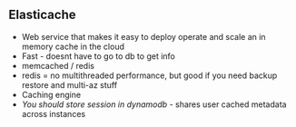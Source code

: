 ## Elasticache

- Web service that makes it easy to deploy operate and scale an in memory cache in the cloud
- Fast - doesnt have to go to db to get info
- memcached / redis
- redis = no multithreaded performance, but good if you need backup restore and multi-az stuff
- Caching engine
- *You should store session in dynamodb* - shares user cached metadata across instances
